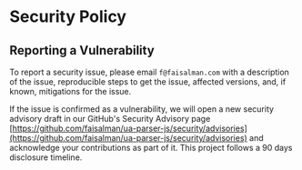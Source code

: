 # Security Policy

## Reporting a Vulnerability

To report a security issue, please email `f@faisalman.com` with a description of the issue, reproducible steps to get the issue, affected versions, and, if known, mitigations for the issue.

If the issue is confirmed as a vulnerability, we will open a new security advisory draft in our GitHub's Security Advisory page [https://github.com/faisalman/ua-parser-js/security/advisories](https://github.com/faisalman/ua-parser-js/security/advisories) and acknowledge your contributions as part of it. This project follows a 90 days disclosure timeline.